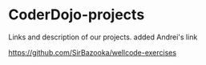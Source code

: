 # CoderDojo-projects
Links and description of our projects.
added Andrei's link

https://github.com/SirBazooka/wellcode-exercises